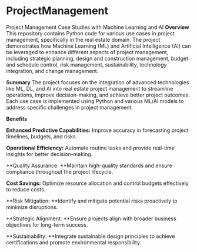 # ProjectManagement
Project Management Case Studies with Machine Learning and AI
**Overview**
This repository contains Python code for various use cases in project management, specifically in the real estate domain. The project demonstrates how Machine Learning (ML) and Artificial Intelligence (AI) can be leveraged to enhance different aspects of project management, including strategic planning, design and construction management, budget and schedule control, risk management, sustainability, technology integration, and change management.

**Summary**
The project focuses on the integration of advanced technologies like ML, DL, and AI into real estate project management to streamline operations, improve decision-making, and achieve better project outcomes. Each use case is implemented using Python and various ML/AI models to address specific challenges in project management.

**Benefits**

**Enhanced Predictive Capabilities:** Improve accuracy in forecasting project timelines, budgets, and risks.

**Operational Efficiency:** Automate routine tasks and provide real-time insights for better decision-making.

**Quality Assurance: **Maintain high-quality standards and ensure compliance throughout the project lifecycle.

**Cost Savings:** Optimize resource allocation and control budgets effectively to reduce costs.

**Risk Mitigation: **Identify and mitigate potential risks proactively to minimize disruptions.

**Strategic Alignment: **Ensure projects align with broader business objectives for long-term success.

**Sustainability: **Integrate sustainable design principles to achieve certifications and promote environmental responsibility.

